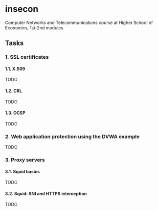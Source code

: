 # insecon

Computer Networks and Telecommunications course at Higher School of Economics,
1st-2nd modules.

## Tasks

### 1. SSL certificates

#### 1.1. X.509

TODO

#### 1.2. CRL

TODO

#### 1.3. OCSP

TODO

### 2. Web application protection using the DVWA example

TODO

### 3. Proxy servers

#### 3.1. Squid basics

TODO

#### 3.2. Squid: SNI and HTTPS interception

TODO

